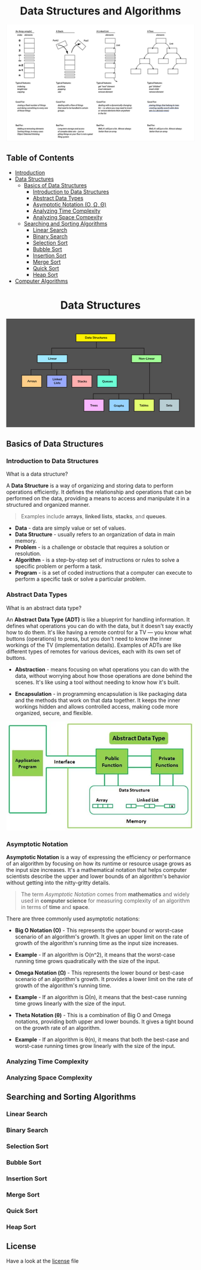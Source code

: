 <!-- <p align="center"><strong>Lecture Notes • Source Code • Resources • by @Shavkatjon-O</strong></p> -->

<!-- <p align="center">Your must-have cheat sheet on Data Structures and Algorithms! 🚀</p> -->

<!-- > Welcome to the Data Structures and Algorithms repository! This repository contains lecture notes and source code implementations of various data structures and algorithms in C++, Java, and Python. -->

<!-- **Made by** [Shavkatjon-O](https://github.com/Shavkatjon-O) ⚡️ -->

<h1 align="center">Data Structures and Algorithms</h1>

![Data Structures and Computer Algorithms](images/dsa-main.png)

<!-- ![Line](images/line.png) -->

## Table of Contents

- [Introduction](#introduction)
- [Data Structures](#data-structures)
  - [Basics of Data Structures](#basics-of-data-structures)
    - [Introduction to Data Structures](#introduction-to-data-structures)
    - [Abstract Data Types](#abstract-data-types)
    - [Asymptotic Notation (O, Ω, Θ)](#asymptotic-notation)
    - [Analyzing Time Complexity](#analyzing-time-complexity)
    - [Analyzing Space Compexity](#analyzing-space-complexity)
  - [Searching and Sorting Algorithms](#searching-and-sorting-algorithms)
    - [Linear Search](#linear-search)
    - [Binary Search](#binary-search)
    - [Selection Sort](#selection-sort)
    - [Bubble Sort](#bubble-sort)
    - [Insertion Sort](#insertion-sort)
    - [Merge Sort](#merge-sort)
    - [Quick Sort](#quick-sort)
    - [Heap Sort](#heap-sort)
- [Computer Algorithms](#computer-algorithms)

<!-- ![Line](images/line.png) -->

<h1 align="center">Data Structures</h1>

![Data Structures](images/data-structures-1.png)

<!-- ![Line](images/line.png) -->

## Basics of Data Structures

### Introduction to Data Structures

What is a data structure?

A **Data Structure** is a way of organizing and storing data to perform operations efficiently. It defines the relationship and operations that can be performed on the data, providing a means to access and manipulate it in a structured and organized manner.

> Examples include **arrays**, **linked lists**, **stacks**, and **queues**.

- **Data** - data are simply value or set of values.
- **Data Structure** - usually refers to an organization of data in main memory.
- **Problem** - is a challenge or obstacle that requires a solution or resolution.
- **Algorithm** - is a step-by-step set of instructions or rules to solve a specific problem or perform a task.
- **Program** - is a set of coded instructions that a computer can execute to perform a specific task or solve a particular problem.

### Abstract Data Types

What is an abstract data type?

An **Abstract Data Type (ADT)** is like a blueprint for handling information. It defines what operations you can do with the data, but it doesn't say exactly how to do them. It's like having a remote control for a TV — you know what buttons (operations) to press, but you don't need to know the inner workings of the TV (implementation details). Examples of ADTs are like different types of remotes for various devices, each with its own set of buttons.

- **Abstraction** - means focusing on what operations you can do with the data, without worrying about how those operations are done behind the scenes. It's like using a tool without needing to know how it's built.

- **Encapsulation** - in programming encapsulation is like packaging data and the methods that work on that data together. It keeps the inner workings hidden and allows controlled access, making code more organized, secure, and flexible.

![ADT](images/abstract-data-types.webp)

### Asymptotic Notation

**Asymptotic Notation** is a way of expressing the efficiency or performance of an algorithm by focusing on how its runtime or resource usage grows as the input size increases. It's a mathematical notation that helps computer scientists describe the upper and lower bounds of an algorithm's behavior without getting into the nitty-gritty details.

> The term *Asymptotic Notation* comes from **mathematics** and widely used in **computer science** for measuring complexity of an algorithm in terms of **time** and **space**.

There are three commonly used asymptotic notations:

- **Big O Notation (O)** - This represents the upper bound or worst-case scenario of an algorithm's growth. It gives an upper limit on the rate of growth of the algorithm's running time as the input size increases.

- **Example** - If an algorithm is O(n^2), it means that the worst-case running time grows quadratically with the size of the input.

- **Omega Notation (Ω)** - This represents the lower bound or best-case scenario of an algorithm's growth. It provides a lower limit on the rate of growth of the algorithm's running time.

- **Example** - If an algorithm is Ω(n), it means that the best-case running time grows linearly with the size of the input.

- **Theta Notation (θ)** - This is a combination of Big O and Omega notations, providing both upper and lower bounds. It gives a tight bound on the growth rate of an algorithm.

- **Example** - If an algorithm is θ(n), it means that both the best-case and worst-case running times grow linearly with the size of the input.

### Analyzing Time Complexity
### Analyzing Space Complexity

## Searching and Sorting Algorithms

### Linear Search
### Binary Search
### Selection Sort
### Bubble Sort
### Insertion Sort
### Merge Sort
### Quick Sort
### Heap Sort


<!-- ![Line](images/line.png) -->

## License
Have a look at the [license](https://github.com/Shavkatjon-O/dsa-lecture-notes/blob/main/LICENSE) file